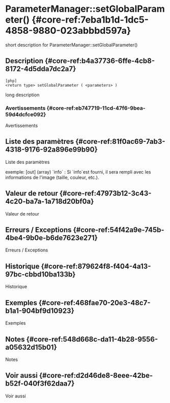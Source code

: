 # ParameterManager::setGlobalParameter() {#core-ref:7eba1b1d-1dc5-4858-9880-023abbbd597a}

<div class="short-description">
<span class="fixme template">short description for ParameterManager::setGlobalParameter()</span>
</div>
<!--
<div class="applicability">
Obsolète depuis #.#.#
</div>
-->

## Description {#core-ref:b4a37736-6ffe-4cb8-8172-4d5dda7dc2a7}

    [php]
    <return type> setGlobalParameter ( <parameters> )

<span class="fixme template">long description</span>

### Avertissements {#core-ref:eb747719-11cd-47f6-9bea-59d4dcfce092}

<span class="fixme template">Avertissements</span>

## Liste des paramètres {#core-ref:81f0ac69-7ab3-4318-9176-92a896e99b90}

<span class="fixme template">Liste des paramètres</span>

<div class="fixme template">
exemple:  
[out] (array) `info`
:   Si `info`est fourni, il sera rempli avec les informations de l'image (taille, couleur, etc.).
</div>

## Valeur de retour {#core-ref:47973b12-3c43-4c20-ba7a-1a718d20bf0a}

<span class="fixme template">Valeur de retour</span>

## Erreurs / Exceptions {#core-ref:54f42a9e-745b-4be4-9b0e-b6de7623e271}

<span class="fixme template">Erreurs / Exceptions</span>

## Historique {#core-ref:879624f8-f404-4a13-97bc-cbbd10ba133b}

<span class="fixme template">Historique</span>

## Exemples {#core-ref:468fae70-20e3-48c7-b1a1-904bf9d10923}

<span class="fixme template">Exemples</span>

## Notes {#core-ref:548d668c-da11-4b28-9556-a05632d15b01}

<span class="fixme template">Notes</span>

## Voir aussi {#core-ref:d2d46de8-8eee-42be-b52f-040f3f62daa7}

<span class="fixme template">Voir aussi</span>
